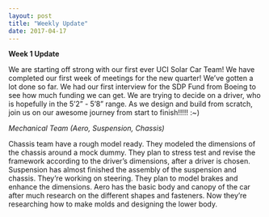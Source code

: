 ```yaml
---
layout: post
title: "Weekly Update"
date: 2017-04-17
---
```



<b>Week 1 Update</b>

We are starting off strong with our first ever UCI Solar Car Team! We have completed our first week of meetings for the new quarter! We’ve gotten a lot done so far. We had our first interview for the SDP Fund from Boeing to see how much funding we can get. We are trying to decide on a driver, who is hopefully in the 5’2” - 5’8” range. As we design and build from scratch, join us on our awesome journey from start to finish!!!!! :~)


<i>Mechanical Team (Aero, Suspension, Chassis)</i>

Chassis team have a rough model ready. They modeled the dimensions of the chassis around a mock dummy. They plan to stress test and revise the framework according to the driver’s dimensions, after a driver is chosen.
Suspension has almost finished the assembly of the suspension and chassis. They’re working on steering. They plan to model brakes and enhance the dimensions. 
Aero has the basic body and canopy of the car after much research on the different shapes and fasteners. Now they’re researching how to make molds and designing the lower body.
